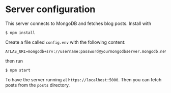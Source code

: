 # Server configuration

This server connects to MongoDB and fetches blog posts. Install with
```
$ npm install
```

Create a file called `config.env` with the following content:
```
ATLAS_URI=mongodb+srv://username:password@yourmongodbserver.mongodb.net
```

then run
```
$ npm start
```

To have the server running at `https://localhost:5000`. Then you can
fetch posts from the `posts` directory.
